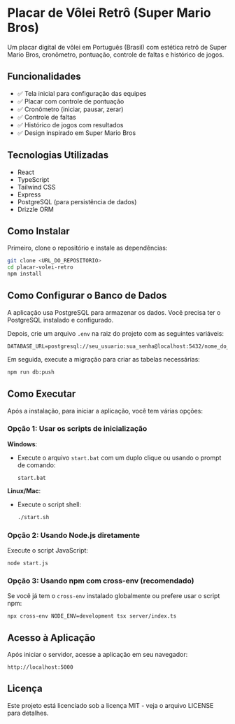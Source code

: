 # Placar de Vôlei Retrô (Super Mario Bros)

Um placar digital de vôlei em Português (Brasil) com estética retrô de Super Mario Bros, cronômetro, pontuação, controle de faltas e histórico de jogos.

## Funcionalidades

- ✅ Tela inicial para configuração das equipes
- ✅ Placar com controle de pontuação
- ✅ Cronômetro (iniciar, pausar, zerar)
- ✅ Controle de faltas
- ✅ Histórico de jogos com resultados
- ✅ Design inspirado em Super Mario Bros

## Tecnologias Utilizadas

- React
- TypeScript
- Tailwind CSS
- Express
- PostgreSQL (para persistência de dados)
- Drizzle ORM

## Como Instalar

Primeiro, clone o repositório e instale as dependências:

```bash
git clone <URL_DO_REPOSITORIO>
cd placar-volei-retro
npm install
```

## Como Configurar o Banco de Dados

A aplicação usa PostgreSQL para armazenar os dados. Você precisa ter o PostgreSQL instalado e configurado. 

Depois, crie um arquivo `.env` na raiz do projeto com as seguintes variáveis:

```
DATABASE_URL=postgresql://seu_usuario:sua_senha@localhost:5432/nome_do_banco
```

Em seguida, execute a migração para criar as tabelas necessárias:

```bash
npm run db:push
```

## Como Executar

Após a instalação, para iniciar a aplicação, você tem várias opções:

### Opção 1: Usar os scripts de inicialização

**Windows**:
- Execute o arquivo `start.bat` com um duplo clique ou usando o prompt de comando:
  ```
  start.bat
  ```

**Linux/Mac**:
- Execute o script shell:
  ```bash
  ./start.sh
  ```

### Opção 2: Usando Node.js diretamente

Execute o script JavaScript:
```
node start.js
```

### Opção 3: Usando npm com cross-env (recomendado)

Se você já tem o `cross-env` instalado globalmente ou prefere usar o script npm:
```
npx cross-env NODE_ENV=development tsx server/index.ts
```

## Acesso à Aplicação

Após iniciar o servidor, acesse a aplicação em seu navegador:

```
http://localhost:5000
```

## Licença

Este projeto está licenciado sob a licença MIT - veja o arquivo LICENSE para detalhes.